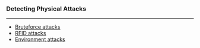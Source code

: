 ### Detecting Physical Attacks
---
- [Bruteforce attacks](Bruteforce%20attacks.md)
- [RFID attacks](RFID%20attacks.md)
- [Environment attacks](Environment%20attacks.md)